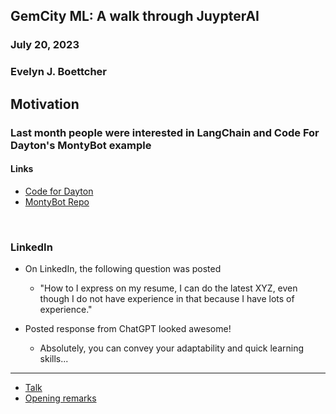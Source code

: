 ## GemCity ML: A walk through JuypterAI
### July 20, 2023
### Evelyn J. Boettcher


## Motivation

### Last month people were interested in LangChain and Code For Dayton's MontyBot example

#### Links
* [Code for Dayton](https://www.codefordayton.org/posts/)
* [MontyBot Repo](https://github.com/codefordayton/montybot)

<br>

### LinkedIn

* On LinkedIn, the following question was posted
  * "How to I express on my resume, I can do the latest XYZ, even though I do not have experience in that because I have lots of experience."

* Posted response from ChatGPT looked awesome!
   * Absolutely, you can convey your adaptability and quick learning skills...

---


* [Talk](https://ejboettcher.github.io/gemcityML_langchain/talk.html#/title-slide)
* [Opening remarks](https://ejboettcher.github.io/gemcityML_langchain/OpenRemarks.html#/title-slide)

